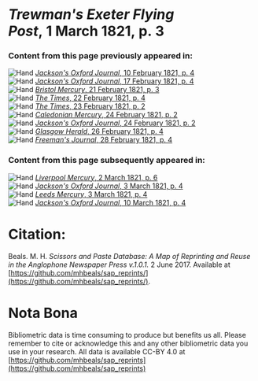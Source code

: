 # *Trewman's Exeter Flying Post*, 1 March 1821, p. 3  
  
### Content from this page previously appeared in:  
![Hand](http://scissorsandpaste.net/wp-content/uploads/2017/06/smallhandpointer.png) [*Jackson's Oxford Journal*, 10 February 1821, p. 4](https://mhbeals.github.io/sap_html/Jackson's-Oxford-Journal/Jackson's-Oxford-Journal-10-February-1821-p-4)  
![Hand](http://scissorsandpaste.net/wp-content/uploads/2017/06/smallhandpointer.png) [*Jackson's Oxford Journal*, 17 February 1821, p. 4](https://mhbeals.github.io/sap_html/Jackson's-Oxford-Journal/Jackson's-Oxford-Journal-17-February-1821-p-4)  
![Hand](http://scissorsandpaste.net/wp-content/uploads/2017/06/smallhandpointer.png) [*Bristol Mercury*, 21 February 1821, p. 3](https://mhbeals.github.io/sap_html/Bristol-Mercury/Bristol-Mercury-21-February-1821-p-3)  
![Hand](http://scissorsandpaste.net/wp-content/uploads/2017/06/smallhandpointer.png) [*The Times*, 22 February 1821, p. 4](https://mhbeals.github.io/sap_html/The-Times/The-Times-22-February-1821-p-4)  
![Hand](http://scissorsandpaste.net/wp-content/uploads/2017/06/smallhandpointer.png) [*The Times*, 23 February 1821, p. 2](https://mhbeals.github.io/sap_html/The-Times/The-Times-23-February-1821-p-2)  
![Hand](http://scissorsandpaste.net/wp-content/uploads/2017/06/smallhandpointer.png) [*Caledonian Mercury*, 24 February 1821, p. 2](https://mhbeals.github.io/sap_html/Caledonian-Mercury/Caledonian-Mercury-24-February-1821-p-2)  
![Hand](http://scissorsandpaste.net/wp-content/uploads/2017/06/smallhandpointer.png) [*Jackson's Oxford Journal*, 24 February 1821, p. 2](https://mhbeals.github.io/sap_html/Jackson's-Oxford-Journal/Jackson's-Oxford-Journal-24-February-1821-p-2)  
![Hand](http://scissorsandpaste.net/wp-content/uploads/2017/06/smallhandpointer.png) [*Glasgow Herald*, 26 February 1821, p. 4](https://mhbeals.github.io/sap_html/Glasgow-Herald/Glasgow-Herald-26-February-1821-p-4)  
![Hand](http://scissorsandpaste.net/wp-content/uploads/2017/06/smallhandpointer.png) [*Freeman's Journal*, 28 February 1821, p. 4](https://mhbeals.github.io/sap_html/Freeman's-Journal/Freeman's-Journal-28-February-1821-p-4)  
  
### Content from this page subsequently appeared in:  
![Hand](http://scissorsandpaste.net/wp-content/uploads/2017/06/smallhandpointer.png) [*Liverpool Mercury*, 2 March 1821, p. 6](https://mhbeals.github.io/sap_html/Liverpool-Mercury/Liverpool-Mercury-2-March-1821-p-6)  
![Hand](http://scissorsandpaste.net/wp-content/uploads/2017/06/smallhandpointer.png) [*Jackson's Oxford Journal*, 3 March 1821, p. 4](https://mhbeals.github.io/sap_html/Jackson's-Oxford-Journal/Jackson's-Oxford-Journal-3-March-1821-p-4)  
![Hand](http://scissorsandpaste.net/wp-content/uploads/2017/06/smallhandpointer.png) [*Leeds Mercury*, 3 March 1821, p. 4](https://mhbeals.github.io/sap_html/Leeds-Mercury/Leeds-Mercury-3-March-1821-p-4)  
![Hand](http://scissorsandpaste.net/wp-content/uploads/2017/06/smallhandpointer.png) [*Jackson's Oxford Journal*, 10 March 1821, p. 4](https://mhbeals.github.io/sap_html/Jackson's-Oxford-Journal/Jackson's-Oxford-Journal-10-March-1821-p-4)  


# Citation: 

Beals. M. H. *Scissors and Paste Database: A Map of Reprinting and Reuse in the Anglophone Newspaper Press v.1.0.1.* 2 June 2017. Available at [https://github.com/mhbeals/sap_reprints/](https://github.com/mhbeals/sap_reprints/). 

# Nota Bona

Bibliometric data is time consuming to produce but benefits us all. Please remember to cite or acknowledge this and any other bibliometric data you use in your research. All data is available CC-BY 4.0 at [https://github.com/mhbeals/sap_reprints](https://github.com/mhbeals/sap_reprints)